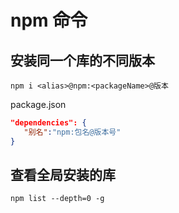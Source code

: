 # npm 命令

## 安装同一个库的不同版本

```shell
npm i <alias>@npm:<packageName>@版本
```

package.json

```json
"dependencies": {
   "别名":"npm:包名@版本号"
}
```

## 查看全局安装的库

```shell
npm list --depth=0 -g
```

